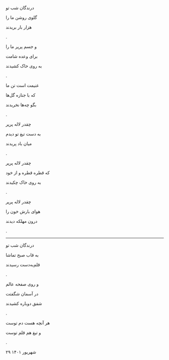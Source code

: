 <!--
.. title: تیغ و قلم
.. slug: tigh-o-ghalam
.. date: 2023-04-30 16:03:31 UTC
.. tags: غزل, غزل‌واره
.. category: 
.. link: 
.. description: 
.. type: text
-->

درندگان شب تو

گلوی روشن ما را

هزار بار بریدند

.


و جسم پرپر ما را

برای وعده شامت 

به روی خاک کشیدند

.


غنیمت است تن ما

که با جنازه گل‌ها 

بگو چه‌ها نخریدند

.


چقدر لاله پرپر

به دست تیغ تو دیدم 

میان باد پریدند

.


چقدر لاله پرپر

که قطره قطره و از خود

به روی خاک چکیدند 

.


چقدر لاله پرپر

هوای بارش خون را

درون مهلکه دیدند

.


---


درندگان شب تو

به قاب صبح تماشا

قلم‌به‌دست رسیدند

.


و روی صفحه عالم

در آسمان شگفتت

شفق دوباره کشیدند

.


هر آنچه هست دم توست

و تیغ هم قلم توست 

.


۲۹ شهریور ۱۴۰۱


